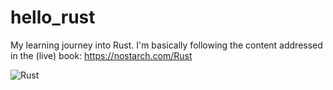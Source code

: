 # hello_rust
My learning journey into Rust. I'm basically following the content addressed in the (live) book: https://nostarch.com/Rust

![Rust](https://github.com/omendezmorales/hello_rust/workflows/Rust/badge.svg)
